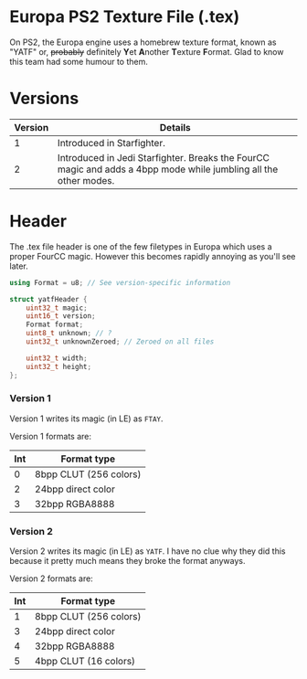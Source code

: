 # Europa PS2 Texture File (.tex)

On PS2, the Europa engine uses a homebrew texture format, known as "YATF" or, ~~probably~~ definitely **Y**et **A**nother **T**exture **F**ormat. Glad to know this team had some humour to them.

# Versions

| Version | Details                                                                                                          |
| ------- | ---------------------------------------------------------------------------------------------------------------- |
| 1       | Introduced in Starfighter.                                                                                       |
| 2       | Introduced in Jedi Starfighter. Breaks the FourCC magic and adds a 4bpp mode while jumbling all the other modes. |

# Header

The .tex file header is one of the few filetypes in Europa which uses a proper FourCC magic. However this becomes rapidly annoying as you'll see later.

```cpp
using Format = u8; // See version-specific information

struct yatfHeader {
    uint32_t magic;
    uint16_t version;
    Format format;
    uint8_t unknown; // ?
    uint32_t unknownZeroed; // Zeroed on all files

    uint32_t width;
    uint32_t height;
};
```

### Version 1

Version 1 writes its magic (in LE) as `FTAY`.

Version 1 formats are:

| Int | Format type            |
| --- | ---------------------- |
| 0   | 8bpp CLUT (256 colors) |
| 2   | 24bpp direct color     |
| 3   | 32bpp RGBA8888         |

### Version 2

Version 2 writes its magic (in LE) as `YATF`. I have no clue why they did this because it pretty much means they broke the format anyways.

Version 2 formats are:

| Int | Format type            |
| --- | ---------------------- |
| 1   | 8bpp CLUT (256 colors) |
| 3   | 24bpp direct color     |
| 4   | 32bpp RGBA8888         |
| 5   | 4bpp CLUT (16 colors)  |
